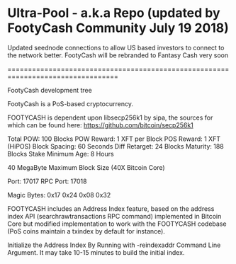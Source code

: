 Ultra-Pool - a.k.a Repo (updated by FootyCash Community July 19 2018)
=================================================================================
Updated seednode connections to allow US based investors to connect to the network better.
FootyCash will be rebranded to Fantasy Cash very soon

=================================================================================


FootyCash development tree

FootyCash is a PoS-based cryptocurrency.

FOOTYCASH is dependent upon libsecp256k1 by sipa, the sources for which can be found here:
https://github.com/bitcoin/secp256k1

Total POW: 100 Blocks
POW Reward: 1 XFT per Block
POS Reward: 1 XFT (HiPOS)
Block Spacing: 60 Seconds
Diff Retarget: 24 Blocks
Maturity: 188 Blocks
Stake Minimum Age: 8 Hours

40 MegaByte Maximum Block Size (40X Bitcoin Core)

Port: 17017
RPC Port: 17018

Magic Bytes: 0x17 0x24 0x08 0x32


FOOTYCASH includes an Address Index feature, based on the address index API (searchrawtransactions RPC command) implemented in Bitcoin Core but modified implementation to work with the FOOTYCASH codebase (PoS coins maintain a txindex by default for instance).

Initialize the Address Index By Running with -reindexaddr Command Line Argument.  It may take 10-15 minutes to build the initial index.


